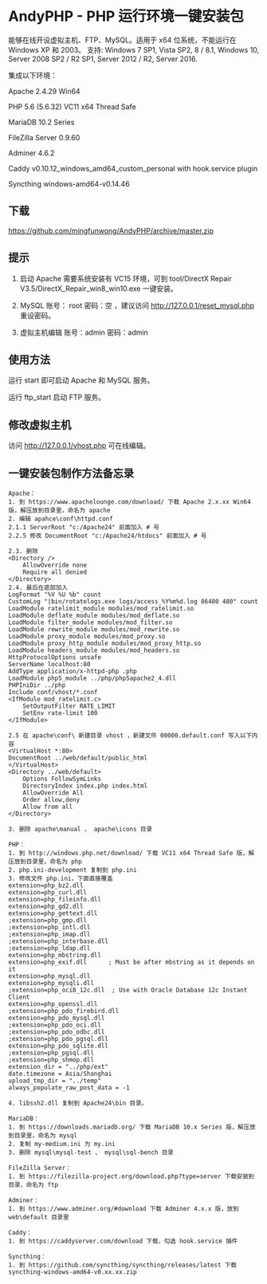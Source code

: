 # AndyPHP - PHP 运行环境一键安装包
能够在线开设虚拟主机、FTP、MySQL。适用于 x64 位系统，不能运行在 Windows XP 和 2003。 支持: Windows 7 SP1, Vista SP2, 8 / 8.1, Windows 10, Server 2008 SP2 / R2 SP1, Server 2012 / R2, Server 2016.

集成以下环境：

Apache 2.4.29 Win64

PHP 5.6 (5.6.32) VC11 x64 Thread Safe

MariaDB 10.2 Series

FileZilla Server 0.9.60

Adminer 4.6.2

Caddy v0.10.12_windows_amd64_custom_personal with hook.service plugin

Syncthing windows-amd64-v0.14.46

## 下载
https://github.com/mingfunwong/AndyPHP/archive/master.zip

## 提示
1. 启动 Apache 需要系统安装有 VC15 环境，可到 tool/DirectX Repair V3.5/DirectX_Repair_win8_win10.exe 一键安装。

2. MySQL 账号： root 密码：空 ，建议访问 http://127.0.0.1/reset_mysql.php 重设密码。

3. 虚拟主机编辑 账号：admin 密码：admin

## 使用方法

运行 start 即可启动 Apache 和 MySQL 服务。

运行 ftp_start 启动 FTP 服务。

## 修改虚拟主机
访问 http://127.0.0.1/vhost.php 可在线编辑。

## 一键安装包制作方法备忘录
```
Apache：
1. 到 https://www.apachelounge.com/download/ 下载 Apache 2.x.xx Win64 版，解压放到目录里，命名为 apache
2. 编辑 apahce\conf\httpd.conf
2.1.1 ServerRoot "c:/Apache24" 前面加入 # 号
2.2.5 修改 DocumentRoot "c:/Apache24/htdocs" 前面加入 # 号

2.3. 删除
<Directory />
    AllowOverride none
    Require all denied
</Directory>
2.4. 最后在底部加入
LogFormat "%V %U %b" count
CustomLog "|bin/rotatelogs.exe logs/access_%Y%m%d.log 86400 480" count
LoadModule ratelimit_module modules/mod_ratelimit.so
LoadModule deflate_module modules/mod_deflate.so
LoadModule filter_module modules/mod_filter.so
LoadModule rewrite_module modules/mod_rewrite.so
LoadModule proxy_module modules/mod_proxy.so
LoadModule proxy_http_module modules/mod_proxy_http.so
LoadModule headers_module modules/mod_headers.so
HttpProtocolOptions unsafe
ServerName localhost:80
AddType application/x-httpd-php .php
LoadModule php5_module ../php/php5apache2_4.dll
PHPIniDir ../php
Include conf/vhost/*.conf
<IfModule mod_ratelimit.c>
    SetOutputFilter RATE_LIMIT
    SetEnv rate-limit 100
</IfModule>

2.5 在 apache\conf\ 新建目录 vhost ，新建文件 00000.default.conf 写入以下内容
<VirtualHost *:80>
DocumentRoot ../web/default/public_html
</VirtualHost>
<Directory ../web/default>
    Options FollowSymLinks
    DirectoryIndex index.php index.html
    AllowOverride All
    Order allow,deny
    Allow from all
</Directory>

3. 删除 apache\manual 、 apache\icons 目录

PHP：
1. 到 http://windows.php.net/download/ 下载 VC11 x64 Thread Safe 版，解压放到目录里，命名为 php
2. php.ini-development 复制到 php.ini
3. 修改文件 php.ini，下面直接覆盖
extension=php_bz2.dll
extension=php_curl.dll
extension=php_fileinfo.dll
extension=php_gd2.dll
extension=php_gettext.dll
;extension=php_gmp.dll
;extension=php_intl.dll
;extension=php_imap.dll
;extension=php_interbase.dll
;extension=php_ldap.dll
extension=php_mbstring.dll
extension=php_exif.dll      ; Must be after mbstring as it depends on it
extension=php_mysql.dll
extension=php_mysqli.dll
;extension=php_oci8_12c.dll  ; Use with Oracle Database 12c Instant Client
extension=php_openssl.dll
;extension=php_pdo_firebird.dll
extension=php_pdo_mysql.dll
;extension=php_pdo_oci.dll
;extension=php_pdo_odbc.dll
;extension=php_pdo_pgsql.dll
extension=php_pdo_sqlite.dll
;extension=php_pgsql.dll
;extension=php_shmop.dll
extension_dir = "../php/ext"
date.timezone = Asia/Shanghai
upload_tmp_dir = "../temp"
always_populate_raw_post_data = -1

4. libssh2.dll 复制到 Apache24\bin 目录。

MariaDB：
1. 到 https://downloads.mariadb.org/ 下载 MariaDB 10.x Series 版，解压放到目录里，命名为 mysql
2. 复制 my-medium.ini 为 my.ini
3. 删除 mysql\mysql-test 、 mysql\sql-bench 目录

FileZilla Server：
1. 到 https://filezilla-project.org/download.php?type=server 下载安装到目录，命名为 ftp

Adminer：
1. 到 https://www.adminer.org/#download 下载 Adminer 4.x.x 版，放到 web\default 目录里

Caddy：
1. 到 https://caddyserver.com/download 下载，勾选 hook.service 插件

Syncthing：
1. 到 https://github.com/syncthing/syncthing/releases/latest 下载 syncthing-windows-amd64-v0.xx.xx.zip

```